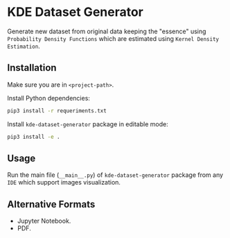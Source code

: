 # KDE Dataset Generator

Generate new dataset from original data keeping the "essence" using `Probability Density Functions` which are estimated using `Kernel Density Estimation`.

## Installation

Make sure you are in `<project-path>`.

Install Python dependencies:

```sh
pip3 install -r requeriments.txt
```
Install `kde-dataset-generator` package in editable mode:
```sh
pip3 install -e .
```
## Usage

Run the main file (`__main__.py`) of `kde-dataset-generator` package from any `IDE` which support images visualization.

## Alternative Formats

- Jupyter Notebook.
- PDF.
